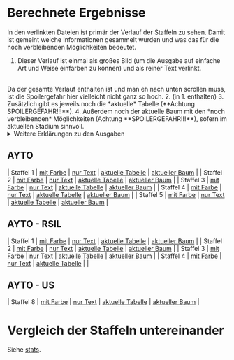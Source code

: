 # Berechnete Ergebnisse

In den verlinkten Dateien ist primär der Verlauf der Staffeln zu sehen. Damit
ist gemeint welche Informationen gesammelt wurden und was das für die noch
verbleibenden Möglichkeiten bedeutet.

1. Dieser Verlauf ist einmal als großes Bild (um die Ausgabe auf einfache Art und
Weise einfärben zu können) und als reiner Text verlinkt.
<br>
Da der gesamte Verlauf enthalten ist und man eh nach unten scrollen muss, ist die
Spoilergefahr hier vielleicht nicht ganz so hoch.
2. (in 1. enthalten)
3. Zusätzlich gibt es jeweils noch die *aktuelle* Tabelle (**Achtung SPOILERGEFAHR!!!**).
4. Außerdem noch der aktuelle Baum mit den *noch verbleibenden* Möglichkeiten (Achtung
**SPOILERGEFAHR!!!**), sofern im aktuellen Stadium sinnvoll.

<details><summary>Weitere Erklärungen zu den Ausgaben</summary>

## Normale Ausgaben
Vor der jeweiligen Tabelle kommt immer nochmal was genau als Einschränkung/Constraint dazu kam. Die genannte Episode bezieht sich dabei immer auf die Episode in der das ganze aufgelöst wurde.

Das ganze `I` (Informationsgehalt) / `H` (Entropie, steht hinter wie viele Möglichkeiten noch übrig sind) ist der Versuch einzuschätzen wie viel eine Entscheidung gebracht hat und wie weit sie noch vom Ziel entfernt sind. Das ganze kommt aus der Informationstheorie.

`Pr[lights]`: Zeigt an wie Wahrscheinlich welche Anzahl an Lichtern ist nachdem festgelegt wurde wer in die Matchbox geht / miteinander sitzt (aber das Ergebnis eben nocht nicht bekannt ist).

`E[lights]`: Ist der Erwartungswert, wieviele Lichter im Schnitt angehen sollten.

## Baum
Im Baum ist die erste Zeile (entspricht der Person aus Set A) auf einer Ebene
immer fest. Somit steht jede Ebene für due Zuweisung einer (oder mehreren)
Person aus SetB zu der fixen Person aus SetA.

Bereits sicher feststehende Matches (sei es durch eine Matchingnight oder durch
Ausschlussverfahren) werden in die oberen Ebenen geschoben. Auch sonst werden
die Ebenen so sortiert, dass die Anzahl der *verschiedenen* Matches von oben
nach unten ansteigt.

</details>

## AYTO
| Staffel 1 | [mit Farbe](s01/s01.col.png) | [nur Text](s01/s01.txt) | [aktuelle Tabelle](s01/s01_tab.png) | [aktueller Baum](s01/s01.pdf) |
| Staffel 2 | [mit Farbe](s02/s02.col.png) | [nur Text](s02/s02.txt) | [aktuelle Tabelle](s02/s02_tab.png) | [aktueller Baum](s02/s02.pdf) |
| Staffel 3 | [mit Farbe](s03/s03.col.png) | [nur Text](s03/s03.txt) | [aktuelle Tabelle](s03/s03_tab.png) | [aktueller Baum](s03/s03.pdf) |
| Staffel 4 | [mit Farbe](s04/s04.col.png) | [nur Text](s04/s04.txt) | [aktuelle Tabelle](s04/s04_tab.png) | [aktueller Baum](s04/s04.pdf) |
| Staffel 5 | [mit Farbe](s05/s05.col.png) | [nur Text](s05/s05.txt) | [aktuelle Tabelle](s05/s05_tab.png) | [aktueller Baum](s05/s05.pdf) |

## AYTO - RSIL
| Staffel 1 | [mit Farbe](s01r/s01r.col.png) | [nur Text](s01r/s01r.txt) | [aktuelle Tabelle](s01r/s01r_tab.png) | [aktueller Baum](s01r/s01r.pdf) |
| Staffel 2 | [mit Farbe](s02r/s02r.col.png) | [nur Text](s02r/s02r.txt) | [aktuelle Tabelle](s02r/s02r_tab.png) | [aktueller Baum](s02r/s02r.pdf) |
| Staffel 3 | [mit Farbe](s03r/s03r.col.png) | [nur Text](s03r/s03r.txt) | [aktuelle Tabelle](s03r/s03r_tab.png) | [aktueller Baum](s03r/s03r.pdf) |
| Staffel 4 | [mit Farbe](s04r/s04r.col.png) | [nur Text](s04r/s04r.txt) | [aktuelle Tabelle](s04r/s04r_tab.png) | |

## AYTO - US
| Staffel 8 | [mit Farbe](us08/us08.col.png) | [nur Text](us08/us08.txt) | [aktuelle Tabelle](us08/us08_tab.png) | [aktueller Baum](us08/us08.pdf) |

# Vergleich der Staffeln untereinander

Siehe [stats](stats.html).
